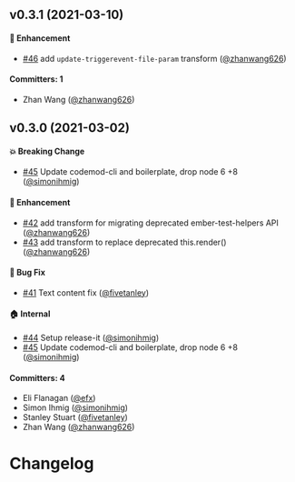## v0.3.1 (2021-03-10)

#### :rocket: Enhancement
* [#46](https://github.com/ember-codemods/ember-test-helpers-codemod/pull/46) add `update-triggerevent-file-param` transform ([@zhanwang626](https://github.com/zhanwang626))

#### Committers: 1
- Zhan Wang ([@zhanwang626](https://github.com/zhanwang626))

## v0.3.0 (2021-03-02)

#### :boom: Breaking Change
* [#45](https://github.com/ember-codemods/ember-test-helpers-codemod/pull/45) Update codemod-cli and boilerplate, drop node 6 +8 ([@simonihmig](https://github.com/simonihmig))

#### :rocket: Enhancement
* [#42](https://github.com/ember-codemods/ember-test-helpers-codemod/pull/42) add transform for migrating deprecated ember-test-helpers API ([@zhanwang626](https://github.com/zhanwang626))
* [#43](https://github.com/ember-codemods/ember-test-helpers-codemod/pull/43) add transform to replace deprecated this.render() ([@zhanwang626](https://github.com/zhanwang626))

#### :bug: Bug Fix
* [#41](https://github.com/ember-codemods/ember-test-helpers-codemod/pull/41) Text content fix ([@fivetanley](https://github.com/fivetanley))

#### :house: Internal
* [#44](https://github.com/ember-codemods/ember-test-helpers-codemod/pull/44) Setup release-it ([@simonihmig](https://github.com/simonihmig))
* [#45](https://github.com/ember-codemods/ember-test-helpers-codemod/pull/45) Update codemod-cli and boilerplate, drop node 6 +8 ([@simonihmig](https://github.com/simonihmig))

#### Committers: 4
- Eli Flanagan ([@efx](https://github.com/efx))
- Simon Ihmig ([@simonihmig](https://github.com/simonihmig))
- Stanley Stuart ([@fivetanley](https://github.com/fivetanley))
- Zhan Wang ([@zhanwang626](https://github.com/zhanwang626))

# Changelog

